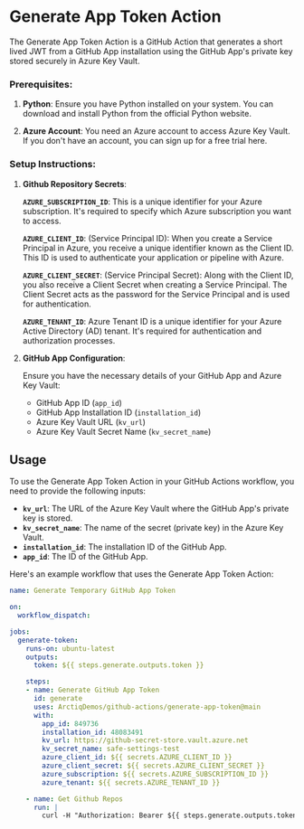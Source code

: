 # Generate App Token Action

The Generate App Token Action is a GitHub Action that generates a short lived JWT from a GitHub App installation using the GitHub App's private key stored securely in Azure Key Vault.

### Prerequisites:

1.  **Python**: Ensure you have Python installed on your system. You can download and install Python from the official Python website.
    
2.  **Azure Account**: You need an Azure account to access Azure Key Vault. If you don't have an account, you can sign up for a free trial here.
    

### Setup Instructions:
    
1.  **Github Repository Secrets**:
    
    **`AZURE_SUBSCRIPTION_ID`**: This is a unique identifier for your Azure subscription. It's required to specify which Azure subscription you want to access.

    **`AZURE_CLIENT_ID`**: (Service Principal ID): When you create a Service Principal in Azure, you receive a unique identifier known as the Client ID. This ID is used to authenticate your application or pipeline with Azure.

    **`AZURE_CLIENT_SECRET`**: (Service Principal Secret): Along with the Client ID, you also receive a Client Secret when creating a Service Principal. The Client Secret acts as the password for the Service Principal and is used for authentication.

    **`AZURE_TENANT_ID`**: Azure Tenant ID is a unique identifier for your Azure Active Directory (AD) tenant. It's required for authentication and authorization processes.

3.  **GitHub App Configuration**:
    
    Ensure you have the necessary details of your GitHub App and Azure Key Vault:
    
    *   GitHub App ID (`app_id`)
    *   GitHub App Installation ID (`installation_id`)
    *   Azure Key Vault URL (`kv_url`)
    *   Azure Key Vault Secret Name (`kv_secret_name`)

## Usage

To use the Generate App Token Action in your GitHub Actions workflow, you need to provide the following inputs:

- **`kv_url`**: The URL of the Azure Key Vault where the GitHub App's private key is stored.
- **`kv_secret_name`**: The name of the secret (private key) in the Azure Key Vault.
- **`installation_id`**: The installation ID of the GitHub App.
- **`app_id`**: The ID of the GitHub App.

Here's an example workflow that uses the Generate App Token Action:

```yaml
name: Generate Temporary GitHub App Token

on:
  workflow_dispatch:

jobs:
  generate-token:
    runs-on: ubuntu-latest
    outputs:
      token: ${{ steps.generate.outputs.token }}

    steps:
    - name: Generate GitHub App Token
      id: generate
      uses: ArctiqDemos/github-actions/generate-app-token@main
      with:
        app_id: 849736
        installation_id: 48083491
        kv_url: https://github-secret-store.vault.azure.net
        kv_secret_name: safe-settings-test
        azure_client_id: ${{ secrets.AZURE_CLIENT_ID }}
        azure_client_secret: ${{ secrets.AZURE_CLIENT_SECRET }}
        azure_subscription: ${{ secrets.AZURE_SUBSCRIPTION_ID }}
        azure_tenant: ${{ secrets.AZURE_TENANT_ID }}

    - name: Get Github Repos
      run: |
        curl -H "Authorization: Bearer ${{ steps.generate.outputs.token }}" "https://api.github.com/orgs/ArctiqDemos/repos"
```
